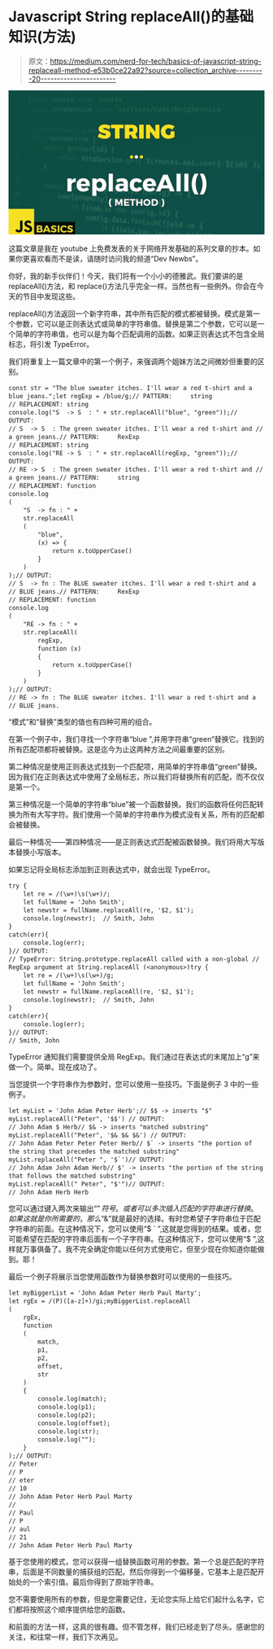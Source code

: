 # Javascript String replaceAll()的基础知识(方法)

> 原文：<https://medium.com/nerd-for-tech/basics-of-javascript-string-replaceall-method-e53b0ce22a92?source=collection_archive---------20----------------------->

![](img/0bdf9e81b6816eaefa3e48d202289169.png)

这篇文章是我在 youtube 上免费发表的关于网络开发基础的系列文章的抄本。如果你更喜欢看而不是读，请随时访问我的频道“Dev Newbs”。

你好，我的新手伙伴们！今天，我们将有一个小小的德雅武。我们要讲的是 replaceAll()方法，和 replace()方法几乎完全一样。当然也有一些例外。你会在今天的节目中发现这些。

replaceAll()方法返回一个新字符串，其中所有匹配的模式都被替换。模式是第一个参数，它可以是正则表达式或简单的字符串值。替换是第二个参数，它可以是一个简单的字符串值，也可以是为每个匹配调用的函数。如果正则表达式不包含全局标志，将引发 TypeError。

我们将重复上一篇文章中的第一个例子，来强调两个姐妹方法之间微妙但重要的区别。

```
const str = "The blue sweater itches. I'll wear a red t-shirt and a blue jeans.";let regExp = /blue/g;// PATTERN:     string
// REPLACEMENT: string
console.log("S  -> S  : " + str.replaceAll("blue", "green"));// OUTPUT:
// S  -> S  : The green sweater itches. I'll wear a red t-shirt and // a green jeans.// PATTERN:     RexExp
// REPLACEMENT: string
console.log("RE -> S  : " + str.replaceAll(regExp, "green"));// OUTPUT:
// RE -> S  : The green sweater itches. I'll wear a red t-shirt and // a green jeans.// PATTERN:     string
// REPLACEMENT: function
console.log
(
    "S  -> fn : " +
    str.replaceAll
    (
        "blue", 
        (x) => {
            return x.toUpperCase()
        }
    )
);// OUTPUT:
// S  -> fn : The BLUE sweater itches. I'll wear a red t-shirt and a // BLUE jeans.// PATTERN:     RexExp
// REPLACEMENT: function
console.log
(
    "RE -> fn : " +
    str.replaceAll(
        regExp, 
        function (x) 
        {
            return x.toUpperCase()
        }
    )
);// OUTPUT:
// RE -> fn : The BLUE sweater itches. I'll wear a red t-shirt and a // BLUE jeans.
```

“模式”和“替换”类型的值也有四种可用的组合。

在第一个例子中，我们寻找一个字符串“blue ”,并用字符串“green”替换它。找到的所有匹配项都将被替换。这是迄今为止这两种方法之间最重要的区别。

第二种情况是使用正则表达式找到一个匹配项，用简单的字符串值“green”替换。因为我们在正则表达式中使用了全局标志，所以我们将替换所有的匹配，而不仅仅是第一个。

第三种情况是一个简单的字符串“blue”被一个函数替换。我们的函数将任何匹配转换为所有大写字符。我们使用一个简单的字符串作为模式没有关系，所有的匹配都会被替换。

最后一种情况——第四种情况——是正则表达式匹配被函数替换。我们将用大写版本替换小写版本。

如果忘记将全局标志添加到正则表达式中，就会出现 TypeError。

```
try {
    let re = /(\w+)\s(\w+)/;
    let fullName = 'John Smith';
    let newstr = fullName.replaceAll(re, '$2, $1');
    console.log(newstr);  // Smith, John
}
catch(err){
    console.log(err);
}// OUTPUT:
// TypeError: String.prototype.replaceAll called with a non-global // RegExp argument at String.replaceAll (<anonymous>)try {
    let re = /(\w+)\s(\w+)/g;
    let fullName = 'John Smith';
    let newstr = fullName.replaceAll(re, '$2, $1');
    console.log(newstr);  // Smith, John
}
catch(err){
    console.log(err);
}// OUTPUT:
// Smith, John
```

TypeError 通知我们需要提供全局 RegExp。我们通过在表达式的末尾加上“g”来做一个。简单。现在成功了。

当您提供一个字符串作为参数时，您可以使用一些技巧。下面是例子 3 中的一些例子。

```
let myList = 'John Adam Peter Herb';// $$ -> inserts "$"
myList.replaceAll("Peter", '$$') // OUTPUT:
// John Adam $ Herb// $& -> inserts "matched substring"
myList.replaceAll("Peter", '$& $& $&') // OUTPUT:
// John Adam Peter Peter Peter Herb// $` -> inserts "the portion of the string that precedes the matched substring"
myList.replaceAll("Peter ", '$`')// OUTPUT:
// John Adam John Adam Herb// $' -> inserts "the portion of the string that follows the matched substring"
myList.replaceAll(" Peter", "$'")// OUTPUT:
// John Adam Herb Herb
```

您可以通过键入两次来输出“$”符号。或者可以多次插入匹配的字符串进行替换。如果这就是你所需要的，那么“$&”就是最好的选择。有时您希望子字符串位于匹配字符串的前面。在这种情况下，您可以使用“$ ` ”,这就是您得到的结果。或者，您可能希望在匹配的字符串后面有一个子字符串。在这种情况下，您可以使用“$ ”,这样就万事俱备了。我不完全确定你能以任何方式使用它，但至少现在你知道你能做到。耶！

最后一个例子将展示当您使用函数作为替换参数时可以使用的一些技巧。

```
let myBiggerList = 'John Adam Peter Herb Paul Marty';
let rgEx = /(P)([a-z]+)/gi;myBiggerList.replaceAll
(
    rgEx, 
    function
    (
        match, 
        p1, 
        p2, 
        offset, 
        str
    )
    {
        console.log(match);
        console.log(p1);
        console.log(p2);
        console.log(offset);
        console.log(str);
        console.log("");
    }
);// OUTPUT:
// Peter
// P
// eter
// 10
// John Adam Peter Herb Paul Marty
// 
// Paul
// P
// aul
// 21
// John Adam Peter Herb Paul Marty
```

基于您使用的模式，您可以获得一组替换函数可用的参数。第一个总是匹配的字符串，后面是不同数量的捕获组的匹配。然后你得到一个偏移量，它基本上是匹配开始处的一个索引值。最后你得到了原始字符串。

您不需要使用所有的参数，但是您需要记住，无论您实际上给它们起什么名字，它们都将按照这个顺序提供给您的函数。

和前面的方法一样，这真的很有趣。但不管怎样，我们已经走到了尽头。感谢您的关注，和往常一样，我们下次再见。